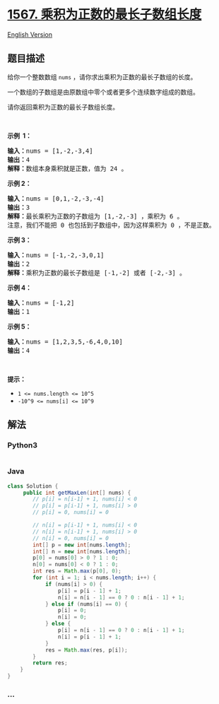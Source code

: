 # [1567. 乘积为正数的最长子数组长度](https://leetcode-cn.com/problems/maximum-length-of-subarray-with-positive-product)

[English Version](/solution/1500-1599/1567.Maximum%20Length%20of%20Subarray%20With%20Positive%20Product/README_EN.md)

## 题目描述

<!-- 这里写题目描述 -->
<p>给你一个整数数组 <code>nums</code>&nbsp;，请你求出乘积为正数的最长子数组的长度。</p>

<p>一个数组的子数组是由原数组中零个或者更多个连续数字组成的数组。</p>

<p>请你返回乘积为正数的最长子数组长度。</p>

<p>&nbsp;</p>

<p><strong>示例&nbsp; 1：</strong></p>

<pre><strong>输入：</strong>nums = [1,-2,-3,4]
<strong>输出：</strong>4
<strong>解释：</strong>数组本身乘积就是正数，值为 24 。
</pre>

<p><strong>示例 2：</strong></p>

<pre><strong>输入：</strong>nums = [0,1,-2,-3,-4]
<strong>输出：</strong>3
<strong>解释：</strong>最长乘积为正数的子数组为 [1,-2,-3] ，乘积为 6 。
注意，我们不能把 0 也包括到子数组中，因为这样乘积为 0 ，不是正数。</pre>

<p><strong>示例 3：</strong></p>

<pre><strong>输入：</strong>nums = [-1,-2,-3,0,1]
<strong>输出：</strong>2
<strong>解释：</strong>乘积为正数的最长子数组是 [-1,-2] 或者 [-2,-3] 。
</pre>

<p><strong>示例 4：</strong></p>

<pre><strong>输入：</strong>nums = [-1,2]
<strong>输出：</strong>1
</pre>

<p><strong>示例 5：</strong></p>

<pre><strong>输入：</strong>nums = [1,2,3,5,-6,4,0,10]
<strong>输出：</strong>4
</pre>

<p>&nbsp;</p>

<p><strong>提示：</strong></p>

<ul>
	<li><code>1 &lt;= nums.length &lt;= 10^5</code></li>
	<li><code>-10^9 &lt;= nums[i]&nbsp;&lt;= 10^9</code></li>
</ul>

## 解法

<!-- 这里可写通用的实现逻辑 -->

<!-- tabs:start -->

### **Python3**

<!-- 这里可写当前语言的特殊实现逻辑 -->

```python

```

### **Java**

<!-- 这里可写当前语言的特殊实现逻辑 -->

```java
class Solution {
     public int getMaxLen(int[] nums) {
        // p[i] = n[i-1] + 1, nums[i] < 0
        // p[i] = p[i-1] + 1, nums[i] > 0
        // p[i] = 0, nums[i] = 0

        // n[i] = p[i-1] + 1, nums[i] < 0
        // n[i] = n[i-1] + 1, nums[i] > 0
        // n[i] = 0, nums[i] = 0
        int[] p = new int[nums.length];
        int[] n = new int[nums.length];
        p[0] = nums[0] > 0 ? 1 : 0;
        n[0] = nums[0] < 0 ? 1 : 0;
        int res = Math.max(p[0], 0);
        for (int i = 1; i < nums.length; i++) {
            if (nums[i] > 0) {
                p[i] = p[i - 1] + 1;
                n[i] = n[i - 1] == 0 ? 0 : n[i - 1] + 1;
            } else if (nums[i] == 0) {
                p[i] = 0;
                n[i] = 0;
            } else {
                p[i] = n[i - 1] == 0 ? 0 : n[i - 1] + 1;
                n[i] = p[i - 1] + 1;
            }
            res = Math.max(res, p[i]);
        }
        return res;
    }
}
```

### **...**

```

```

<!-- tabs:end -->
